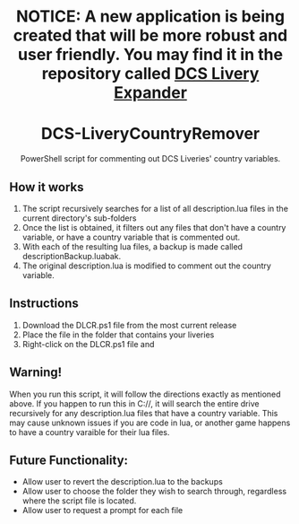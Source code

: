 <h1 align="center">NOTICE: A new application is being created that will be more robust and user friendly. You may find it in the repository called <a href="https://github.com/joshbright/DCS-LiveryExpander">DCS Livery Expander</a></h1>





<h1 align="center"> DCS-LiveryCountryRemover</h1>
<p align="center">PowerShell script for commenting out DCS Liveries' country variables.</p>

## How it works
1. The script recursively searches for a list of all description.lua files in the current directory's sub-folders
2. Once the list is obtained, it filters out any files that don't have a country variable, or have a country variable that is commented out.
3. With each of the resulting lua files, a backup is made called descriptionBackup.luabak.
4. The original description.lua is modified to comment out the country variable.

## Instructions
1. Download the DLCR.ps1 file from the most current release
2. Place the file in the folder that contains your liveries
3. Right-click on the DLCR.ps1 file and 


## Warning!
When you run this script, it will follow the directions exactly as mentioned above. If you happen to run this in C://, it will search the entire drive recursively for any description.lua files that have a country variable. This may cause unknown issues if you are code in lua, or another game happens to have a country varaible for their lua files.

## Future Functionality: 

- Allow user to revert the description.lua to the backups
- Allow user to choose the folder they wish to search through, regardless where the script file is located.
- Allow user to request a prompt for each file
